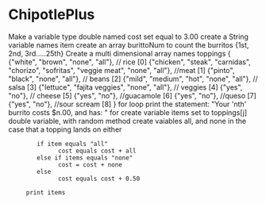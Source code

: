 # ChipotlePlus


 Make a variable type double named cost set equal to 3.00
 create a String variable names item
 create an array burittoNum to count the burritos {1st, 2nd, 3rd.....25th}
 Create a multi dimensional array names toppings {
                {"white", "brown", "none", "all"}, // rice [0]
                {"chicken", "steak", "carnidas", "chorizo", "sofritas", "veggie meat", "none", "all"}, //meat [1]
                {"pinto", "black", "none", "all"}, // beans [2]
                {"mild", "medium", "hot", "none", "all"}, // salsa [3]
                {"lettuce", "fajita veggies", "none", "all"}, // veggies [4]
                {"yes", "no"}, // cheese [5]
                {"yes", "no"}, //guacamole [6]
                {"yes", "no"}, //queso [7]
                {"yes", "no"}, //sour scream [8]
          }
     for loop 
          print the statement: "Your 'nth' burrito costs $n.00, and has: "
      for
          create variable items set to toppings[j]
          double variable, with random method
          create vaiables all, and none in the case that a topping lands on either
          
            if item equals "all"
                  cost equals cost + all
            else if items equals "none"
                  cost = cost + none
            else
                  cost equals cost + 0.50
                                
         print items
